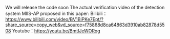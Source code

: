 We will release the code soon
The actual verification video of the detection system MIIS-AP proposed in this paper:
Bilibili： https://www.bilibili.com/video/BV1BiPKe7Ept/?share_source=copy_web&vd_source=f75868d8ca64863d3910ab82878d5508
Youtube：https://youtu.be/BmtIJeWORog
